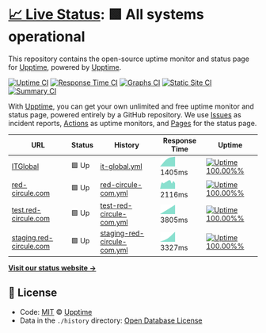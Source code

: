 # [📈 Live Status](https://upptime.github.io/upptime): <!--live status--> **🟩 All systems operational**

This repository contains the open-source uptime monitor and status page for [Upptime](https://upptime.js.org), powered by [Upptime](https://github.com/upptime/upptime).

[![Uptime CI](https://github.com/koj-co/upptime/workflows/Uptime%20CI/badge.svg)](https://github.com/koj-co/upptime/actions?query=workflow%3A%22Uptime+CI%22)
[![Response Time CI](https://github.com/koj-co/upptime/workflows/Response%20Time%20CI/badge.svg)](https://github.com/koj-co/upptime/actions?query=workflow%3A%22Response+Time+CI%22)
[![Graphs CI](https://github.com/koj-co/upptime/workflows/Graphs%20CI/badge.svg)](https://github.com/koj-co/upptime/actions?query=workflow%3A%22Graphs+CI%22)
[![Static Site CI](https://github.com/koj-co/upptime/workflows/Static%20Site%20CI/badge.svg)](https://github.com/koj-co/upptime/actions?query=workflow%3A%22Static+Site+CI%22)
[![Summary CI](https://github.com/koj-co/upptime/workflows/Summary%20CI/badge.svg)](https://github.com/koj-co/upptime/actions?query=workflow%3A%22Summary+CI%22)

With [Upptime](https://upptime.js.org), you can get your own unlimited and free uptime monitor and status page, powered entirely by a GitHub repository. We use [Issues](https://github.com/upptime/upptime/issues) as incident reports, [Actions](https://github.com/upptime/upptime/actions) as uptime monitors, and [Pages](https://upptime.github.io/upptime) for the status page.

<!--start: status pages-->
<!-- This summary is generated by Upptime (https://github.com/upptime/upptime) -->
<!-- Do not edit this manually, your changes will be overwritten -->

| URL                                                        | Status | History                                                                                                               | Response Time                                                                                 | Uptime                                                                                                                                                                                                                                            |
| ---------------------------------------------------------- | ------ | --------------------------------------------------------------------------------------------------------------------- | --------------------------------------------------------------------------------------------- | ------------------------------------------------------------------------------------------------------------------------------------------------------------------------------------------------------------------------------------------------- |
| [ITGlobal](https://itglobal.ru)                            | 🟩 Up  | [it-global.yml](https://github.com/ITGlobal/upptime/commits/master/history/it-global.yml)                             | <img alt="Response time graph" src="./graphs/it-global.png" height="20"> 1405ms               | [![Uptime 100.00%%](https://img.shields.io/endpoint?url=https%3A%2F%2Fraw.githubusercontent.com%2FITGlobal%2Fupptime%2Fmaster%2Fapi%2Fit-global%2Fuptime.json)](https://ITGlobal.github.io/upptime/history/it-global)                             |
| [red-circule.com](https://red-circule.com)                 | 🟩 Up  | [red-circule-com.yml](https://github.com/ITGlobal/upptime/commits/master/history/red-circule-com.yml)                 | <img alt="Response time graph" src="./graphs/red-circule-com.png" height="20"> 2116ms         | [![Uptime 100.00%%](https://img.shields.io/endpoint?url=https%3A%2F%2Fraw.githubusercontent.com%2FITGlobal%2Fupptime%2Fmaster%2Fapi%2Fred-circule-com%2Fuptime.json)](https://ITGlobal.github.io/upptime/history/red-circule-com)                 |
| [test.red-circule.com](https://test.red-circule.com)       | 🟩 Up  | [test-red-circule-com.yml](https://github.com/ITGlobal/upptime/commits/master/history/test-red-circule-com.yml)       | <img alt="Response time graph" src="./graphs/test-red-circule-com.png" height="20"> 3805ms    | [![Uptime 100.00%%](https://img.shields.io/endpoint?url=https%3A%2F%2Fraw.githubusercontent.com%2FITGlobal%2Fupptime%2Fmaster%2Fapi%2Ftest-red-circule-com%2Fuptime.json)](https://ITGlobal.github.io/upptime/history/test-red-circule-com)       |
| [staging.red-circule.com](https://staging.red-circule.com) | 🟩 Up  | [staging-red-circule-com.yml](https://github.com/ITGlobal/upptime/commits/master/history/staging-red-circule-com.yml) | <img alt="Response time graph" src="./graphs/staging-red-circule-com.png" height="20"> 3327ms | [![Uptime 100.00%%](https://img.shields.io/endpoint?url=https%3A%2F%2Fraw.githubusercontent.com%2FITGlobal%2Fupptime%2Fmaster%2Fapi%2Fstaging-red-circule-com%2Fuptime.json)](https://ITGlobal.github.io/upptime/history/staging-red-circule-com) |

<!--end: status pages-->

[**Visit our status website →**](https://upptime.github.io/upptime)

## 📄 License

- Code: [MIT](./LICENSE) © [Upptime](https://upptime.js.org)
- Data in the `./history` directory: [Open Database License](https://opendatacommons.org/licenses/odbl/1-0/)
